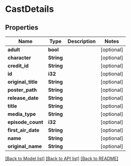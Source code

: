# CastDetails

## Properties

Name | Type | Description | Notes
------------ | ------------- | ------------- | -------------
**adult** | **bool** |  | [optional] 
**character** | **String** |  | [optional] 
**credit_id** | **String** |  | [optional] 
**id** | **i32** |  | [optional] 
**original_title** | **String** |  | [optional] 
**poster_path** | **String** |  | [optional]
**release_date** | **String** |  | [optional] 
**title** | **String** |  | [optional] 
**media_type** | **String** |  | [optional] 
**episode_count** | **i32** |  | [optional] 
**first_air_date** | **String** |  | [optional] 
**name** | **String** |  | [optional] 
**original_name** | **String** |  | [optional] 

[[Back to Model list]](../README.md#documentation-for-models) [[Back to API list]](../README.md#documentation-for-api-endpoints) [[Back to README]](../README.md)

